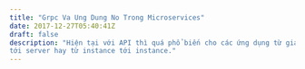 ```yaml
---
title: "Grpc Va Ung Dung No Trong Microservices"
date: 2017-12-27T05:40:41Z
draft: false
description: "Hiện tại với API thì quá phổ biến cho các ứng dụng từ giao tiếp client
tới server hay từ instance tới instance."
---
```


